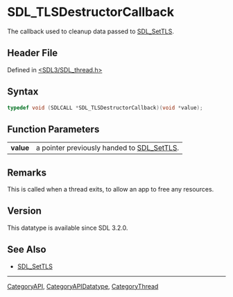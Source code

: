 # SDL_TLSDestructorCallback

The callback used to cleanup data passed to [SDL_SetTLS](SDL_SetTLS).

## Header File

Defined in [<SDL3/SDL_thread.h>](https://github.com/libsdl-org/SDL/blob/main/include/SDL3/SDL_thread.h)

## Syntax

```c
typedef void (SDLCALL *SDL_TLSDestructorCallback)(void *value);
```

## Function Parameters

|           |                                                          |
| --------- | -------------------------------------------------------- |
| **value** | a pointer previously handed to [SDL_SetTLS](SDL_SetTLS). |

## Remarks

This is called when a thread exits, to allow an app to free any resources.

## Version

This datatype is available since SDL 3.2.0.

## See Also

- [SDL_SetTLS](SDL_SetTLS)

----
[CategoryAPI](CategoryAPI), [CategoryAPIDatatype](CategoryAPIDatatype), [CategoryThread](CategoryThread)


